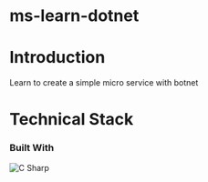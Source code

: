 # ms-learn-dotnet

# Introduction
Learn to create a simple micro service with botnet

# Technical Stack

### Built With

![C Sharp](https://img.shields.io/static/v1?style=for-the-badge&message=C+Sharp&color=239120&logo=C+Sharp&logoColor=FFFFFF&label=)
